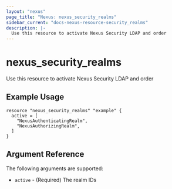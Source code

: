 ```yaml
---
layout: "nexus"
page_title: "Nexus: nexus_security_realms"
sidebar_current: "docs-nexus-resource-security_realms"
description: |-
  Use this resource to activate Nexus Security LDAP and order
---
```


# nexus_security_realms

Use this resource to activate Nexus Security LDAP and order

## Example Usage

```hcl
resource "nexus_security_realms" "example" {
  active = [
	"NexusAuthenticatingRealm",
	"NexusAuthorizingRealm",
  ]
}
```

## Argument Reference

The following arguments are supported:

* `active` - (Required) The realm IDs


